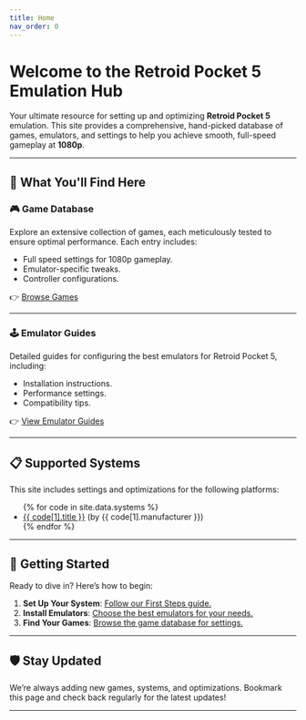 ```yaml
---
title: Home
nav_order: 0
---
```

# Welcome to the Retroid Pocket 5 Emulation Hub

Your ultimate resource for setting up and optimizing **Retroid Pocket 5** emulation. This site provides a comprehensive, hand-picked database of games, emulators, and settings to help you achieve smooth, full-speed gameplay at **1080p**.

---

## 🚀 What You'll Find Here

### 🎮 **Game Database**
Explore an extensive collection of games, each meticulously tested to ensure optimal performance. Each entry includes:
- Full speed settings for 1080p gameplay.
- Emulator-specific tweaks.
- Controller configurations.

👉 [Browse Games](/games/)

---

### 🕹️ **Emulator Guides**
Detailed guides for configuring the best emulators for Retroid Pocket 5, including:
- Installation instructions.
- Performance settings.
- Compatibility tips.

👉 [View Emulator Guides](/systems/)

---

## 📋 Supported Systems

This site includes settings and optimizations for the following platforms:

<ul>
  {% for code in site.data.systems %}
    <li>
      <a href="/systems/{{ code[0] }}.html">{{ code[1].title }}</a>
      (by {{ code[1].manufacturer }})
    </li>
  {% endfor %}
</ul>

---

## 🌟 Getting Started

Ready to dive in? Here’s how to begin:
1. **Set Up Your System**: [Follow our First Steps guide.](/first-steps.html)
2. **Install Emulators**: [Choose the best emulators for your needs.](/systems/)
3. **Find Your Games**: [Browse the game database for settings.](/games/)

---

## 🛡️ Stay Updated

We’re always adding new games, systems, and optimizations. Bookmark this page and check back regularly for the latest updates!

---
